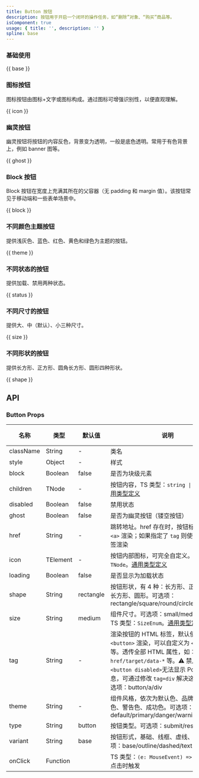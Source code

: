 ```yaml
---
title: Button 按钮
description: 按钮用于开启一个闭环的操作任务，如“删除”对象、“购买”商品等。
isComponent: true
usage: { title: '', description: '' }
spline: base
---
```


### 基础使用

{{ base }}

### 图标按钮

图标按钮由图标+文字或图标构成。通过图标可增强识别性，以便直观理解。

{{ icon }}

### 幽灵按钮

幽灵按钮将按钮的内容反色，背景变为透明，一般是底色透明。常用于有色背景上，例如 banner 图等。

{{ ghost }}

### Block 按钮

Block 按钮在宽度上充满其所在的父容器（无 padding 和 margin 值）。该按钮常见于移动端和一些表单场景中。

{{ block }}

### 不同颜色主题按钮

提供浅灰色、蓝色、红色、黄色和绿色为主题的按钮。

{{ theme }}

### 不同状态的按钮

提供加载、禁用两种状态。

{{ status }}

### 不同尺寸的按钮

提供大、中（默认）、小三种尺寸。

{{ size }}

### 不同形状的按钮

提供长方形、正方形、圆角长方形、圆形四种形状。

{{ shape }}


## API

### Button Props

名称 | 类型 | 默认值 | 说明 | 必传
-- | -- | -- | -- | --
className | String | - | 类名 | N
style | Object | - | 样式 | N
block | Boolean | false | 是否为块级元素 | N
children | TNode | - | 按钮内容，TS 类型：`string \| TNode`。[通用类型定义](https://github.com/Tencent/tdesign-react/blob/develop/src/common.ts) | N
disabled | Boolean | false | 禁用状态 | N
ghost | Boolean | false | 是否为幽灵按钮（镂空按钮） | N
href | String | - | 跳转地址。href 存在时，按钮标签默认使用 `<a>` 渲染；如果指定了 `tag` 则使用指定的标签渲染 | N
icon | TElement | - | 按钮内部图标，可完全自定义。TS 类型：`TNode`。[通用类型定义](https://github.com/Tencent/tdesign-react/blob/develop/src/common.ts) | N
loading | Boolean | false | 是否显示为加载状态 | N
shape | String | rectangle | 按钮形状，有 4 种：长方形、正方形、圆角长方形、圆形。可选项：rectangle/square/round/circle | N
size | String | medium | 组件尺寸。可选项：small/medium/large。TS 类型：`SizeEnum`。[通用类型定义](https://github.com/Tencent/tdesign-react/blob/develop/src/common.ts) | N
tag | String | - | 渲染按钮的 HTML 标签，默认使用标签 `<button>` 渲染，可以自定义为 `<a>` `<div>` 等。透传全部 HTML 属性，如：`href/target/data-*` 等。⚠️ 禁用按钮 `<button disabled>`无法显示 Popup 浮层信息，可通过修改 `tag=div` 解决这个问题。可选项：button/a/div | N
theme | String | - | 组件风格，依次为默认色、品牌色、危险色、警告色、成功色。可选项：default/primary/danger/warning/success | N
type | String | button | 按钮类型。可选项：submit/reset/button | N
variant | String | base | 按钮形式，基础、线框、虚线、文字。可选项：base/outline/dashed/text | N
onClick | Function |  | TS 类型：`(e: MouseEvent) => void`<br/>点击时触发 | N

